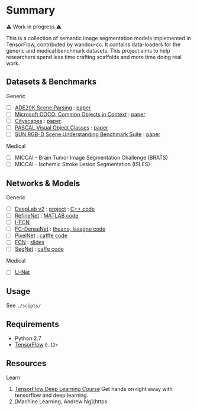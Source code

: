 # Summary 

⚠️ Work in progress ⚠️

This is a collection of semantic image segmentation models implemented in TensorFlow, contributed by wandou-cc. It contains data-loaders for the generic and medical benchmark datasets. This project aims to help researchers spend less time crafting scaffolds and more time doing real work.

## Datasets & Benchmarks

Generic

- [ ] [ADE20K Scene Parsing](https://groups.csail.mit.edu/vision/datasets/ADE20K/) : [paper](https://arxiv.org/pdf/1608.05442.pdf)
- [ ] [Microsoft COCO: Common Objects in Context](http://mscoco.org/home/) : [paper](https://arxiv.org/abs/1405.0312)
- [ ] [Cityscapes](https://www.cityscapes-dataset.com/) : [paper](https://arxiv.org/abs/1604.01685)
- [ ] [PASCAL Visual Object Classes](http://host.robots.ox.ac.uk/pascal/VOC/) : [paper](https://link.springer.com/article/10.1007/s11263-014-0733-5)
- [ ] [SUN RGB-D Scene Understanding Benchmark Suite](http://rgbd.cs.princeton.edu/) : [paper](http://rgbd.cs.princeton.edu/paper.pdf)

Medical

- [ ] MICCAI - Brain Tumor Image Segmentation Challenge (BRATS)
- [ ] MICCAI - Ischemic Stroke Lesion Segmentation (ISLES)

## Networks & Models

Generic 

- [ ] [DeepLab v2](http://arxiv.org/abs/1412.7062) : [project](http://liangchiehchen.com/projects/DeepLab.html) : [C++ code](https://bitbucket.org/deeplab/deeplab-public/)
- [ ] [RefineNet](https://arxiv.org/abs/1611.06612) : [MATLAB code](https://github.com/guosheng/refinenet)
- [ ] [I-FCN](https://arxiv.org/abs/1611.08986) 
- [ ] [FC-DenseNet](https://arxiv.org/abs/1611.09326) : [theano, lasagne code](https://github.com/SimJeg/FC-DenseNet)
- [ ] [PixelNet](https://arxiv.org/abs/1609.06694) : [cafffe code](https://github.com/endernewton/PixelNet)
- [ ] [FCN](http://arxiv.org/abs/1411.4038) : [slides](https://docs.google.com/presentation/d/1VeWFMpZ8XN7OC3URZP4WdXvOGYckoFWGVN7hApoXVnc) 
- [ ] [SegNet](http://arxiv.org/abs/1505.07293) : [caffe code](https://github.com/alexgkendall/caffe-segnet)

Medical

- [ ] [U-Net](http://lmb.informatik.uni-freiburg.de/resources/opensource/unet.en.html) 

## Usage

See `./scipts/`

## Requirements

- Python 2.7 
- [TensorFlow](https://www.tensorflow.org/get_started/os_setup) `0.12+` 

## Resources

Learn

1. [TensorFlow Deep Learning Course](https://www.udacity.com/course/deep-learning--ud730) Get hands on right away with tensorflow and deep learning.
2. [Machine Learning, Andrew Ng](https: